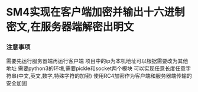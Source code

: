 # SM4实现在客户端加密并输出十六进制密文,在服务器端解密出明文

### 注意事项
需要先运行服务器端再运行客户端
项目中的ip为本机地址可以根据需要改为其他地址
需要python3的环境,需要pickle和socket两个模块
可以实现任意长度任意字符串(中文,英文,数字,特殊字符的加密)
使用RC4加密作为客户端和服务器端传输的安全加固
